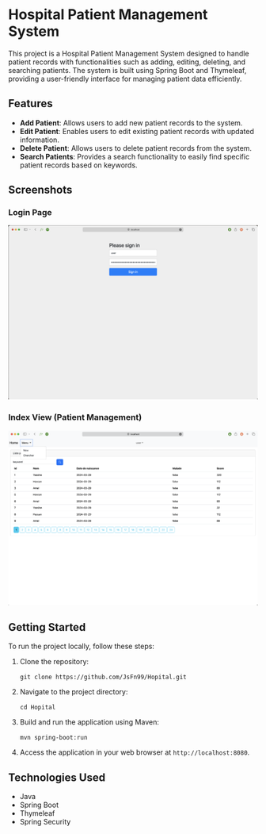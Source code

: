 # Hospital Patient Management System

This project is a Hospital Patient Management System designed to handle patient records with functionalities such as adding, editing, deleting, and searching patients. The system is built using Spring Boot and Thymeleaf, providing a user-friendly interface for managing patient data efficiently.

## Features

- **Add Patient**: Allows users to add new patient records to the system.
- **Edit Patient**: Enables users to edit existing patient records with updated information.
- **Delete Patient**: Allows users to delete patient records from the system.
- **Search Patients**: Provides a search functionality to easily find specific patient records based on keywords.

## Screenshots

### Login Page
![Login Page](login.png)

### Index View (Patient Management)
![Index View](index.png)

## Getting Started

To run the project locally, follow these steps:

1. Clone the repository:

   ```
   git clone https://github.com/JsFn99/Hopital.git
   ```

2. Navigate to the project directory:

   ```
   cd Hopital
   ```

3. Build and run the application using Maven:

   ```
   mvn spring-boot:run
   ```

4. Access the application in your web browser at `http://localhost:8080`.

## Technologies Used

- Java
- Spring Boot
- Thymeleaf
- Spring Security

